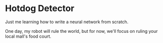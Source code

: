 # Hotdog Detector
Just me learning how to write a neural network from scratch.

One day, my robot will rule the world, but for now, we'll
focus on ruling your local mall's food court.
